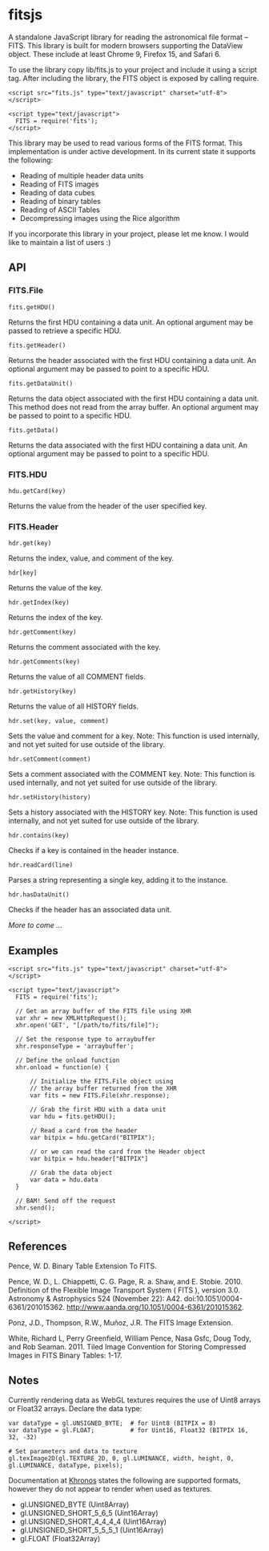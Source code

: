 fitsjs
======

A standalone JavaScript library for reading the astronomical file format – FITS.  This library is built for modern browsers supporting the DataView object.  These include at least Chrome 9, Firefox 15, and Safari 6.

To use the library copy lib/fits.js to your project and include it using a script tag.  After including the library, the FITS object is exposed by calling require.

    <script src="fits.js" type="text/javascript" charset="utf-8">
    </script>
    
    <script type="text/javascript">
      FITS = require('fits');
    </script>

This library may be used to read various forms of the FITS format.  This implementation is under active development.  In its current state it supports the following:

* Reading of multiple header data units
* Reading of FITS images
* Reading of data cubes
* Reading of binary tables
* Reading of ASCII Tables
* Decompressing images using the Rice algorithm

If you incorporate this library in your project, please let me know.  I would like to maintain a list of users :)

API
---

### FITS.File

    fits.getHDU()
Returns the first HDU containing a data unit.  An optional argument may be passed to retrieve 
a specific HDU.

    fits.getHeader()
Returns the header associated with the first HDU containing a data unit.  An optional argument
may be passed to point to a specific HDU.

    fits.getDataUnit()
Returns the data object associated with the first HDU containing a data unit.  This method does not read from the array buffer.
An optional argument may be passed to point to a specific HDU.

    fits.getData()
Returns the data associated with the first HDU containing a data unit.  An optional argument
may be passed to point to a specific HDU.

### FITS.HDU

    hdu.getCard(key)
Returns the value from the header of the user specified key.

### FITS.Header

    hdr.get(key)
Returns the index, value, and comment of the key.

    hdr[key]
Returns the value of the key.

    hdr.getIndex(key)
Returns the index of the key.

    hdr.getComment(key)
Returns the comment associated with the key.

    hdr.getComments(key)
Returns the value of all COMMENT fields.

    hdr.getHistory(key)
Returns the value of all HISTORY fields.

    hdr.set(key, value, comment)
Sets the value and comment for a key.  Note: This function is used internally, and not yet suited for use outside of the library.

    hdr.setComment(comment)
Sets a comment associated with the COMMENT key.  Note: This function is used internally, and not yet suited for use outside of the library.

    hdr.setHistory(history)
Sets a history associated with the HISTORY key.  Note: This function is used internally, and not yet suited for use outside of the library.

    hdr.contains(key)
Checks if a key is contained in the header instance.

    hdr.readCard(line)
Parses a string representing a single key, adding it to the instance.

    hdr.hasDataUnit()
Checks if the header has an associated data unit.

*More to come ...*

Examples
--------
    <script src="fits.js" type="text/javascript" charset="utf-8">
    </script>
    
    <script type="text/javascript">
      FITS = require('fits');
      
      // Get an array buffer of the FITS file using XHR
      var xhr = new XMLHttpRequest();
      xhr.open('GET', "[/path/to/fits/file]");
      
      // Set the response type to arraybuffer
      xhr.responseType = 'arraybuffer';
      
      // Define the onload function
      xhr.onload = function(e) {
          
          // Initialize the FITS.File object using
          // the array buffer returned from the XHR
          var fits = new FITS.File(xhr.response);
          
          // Grab the first HDU with a data unit
          var hdu = fits.getHDU();
          
          // Read a card from the header
          var bitpix = hdu.getCard("BITPIX");
          
          // or we can read the card from the Header object
          var bitpix = hdu.header["BITPIX"]
          
          // Grab the data object
          var data = hdu.data
      }
      
      // BAM! Send off the request
      xhr.send();
      
    </script>

References
----------

Pence, W. D. Binary Table Extension To FITS.

Pence, W. D., L. Chiappetti, C. G. Page, R. a. Shaw, and E. Stobie. 2010. Definition of the Flexible Image Transport System ( FITS ), version 3.0. Astronomy & Astrophysics 524 (November 22): A42. doi:10.1051/0004-6361/201015362. http://www.aanda.org/10.1051/0004-6361/201015362.

Ponz, J.D., Thompson, R.W., Muñoz, J.R. The FITS Image Extension.

White, Richard L, Perry Greenfield, William Pence, Nasa Gsfc, Doug Tody, and Rob Seaman. 2011. Tiled Image Convention for Storing Compressed Images in FITS Binary Tables: 1-17.


Notes
-----
Currently rendering data as WebGL textures requires the use of Uint8 arrays or Float32 arrays.  Declare the data type:

    var dataType = gl.UNSIGNED_BYTE;  # for Uint8 (BITPIX = 8)
    var dataType = gl.FLOAT;          # for Uint16, Float32 (BITPIX 16, 32, -32)
    
    # Set parameters and data to texture
    gl.texImage2D(gl.TEXTURE_2D, 0, gl.LUMINANCE, width, height, 0, gl.LUMINANCE, dataType, pixels);

Documentation at [Khronos](http://www.khronos.org/registry/webgl/specs/latest/#5.14.8) states the following are supported formats, however they do not appear to render when used as textures.

  * gl.UNSIGNED_BYTE (Uint8Array)
  * gl.UNSIGNED_SHORT_5_6_5 (Uint16Array)
  * gl.UNSIGNED_SHORT_4_4_4_4 (Uint16Array)
  * gl.UNSIGNED_SHORT_5_5_5_1 (Uint16Array)
  * gl.FLOAT (Float32Array)